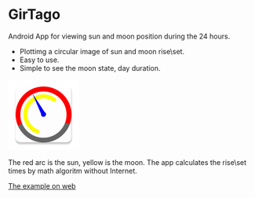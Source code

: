 # GirTago
Android App for viewing sun and moon position during the 24 hours.
* Plottimg a circular image of sun and moon rise\set. 
* Easy to use. 
* Simple to see the moon state, day duration.

![Logo](logo.png)

The red arc is the sun, yellow is the moon.
The app calculates the rise\set times by math algoritm without Internet. 

[The example on web](http://fxy.7ci.ru)